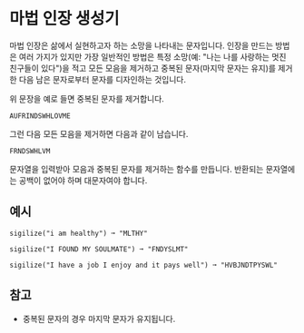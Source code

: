 # 마법 인장 생성기

마법 인장은 삶에서 실현하고자 하는 소망을 나타내는 문자입니다. 인장을 만드는 방법은 여러 가지가 있지만 가장 일반적인 방법은 특정 소망(예: "나는 나를 사랑하는 멋진 친구들이 있다")을 적고 모든 모음을 제거하고 중복된 문자(마지막 문자는 유지)를 제거한 다음 남은 문자로부터 문자를 디자인하는 것입니다.

위 문장을 예로 들면 중복된 문자를 제거합니다.

```text
AUFRINDSWHLOVME
```
그런 다음 모든 모음을 제거하면 다음과 같이 남습니다.

```text
FRNDSWHLVM
```

문자열을 입력받아 모음과 중복된 문자를 제거하는 함수를 만듭니다. 반환되는 문자열에는 공백이 없어야 하며 대문자여야 합니다.

## 예시
```text
sigilize("i am healthy") ➞ "MLTHY"

sigilize("I FOUND MY SOULMATE") ➞ "FNDYSLMT"

sigilize("I have a job I enjoy and it pays well") ➞ "HVBJNDTPYSWL"
```

## 참고
- 중복된 문자의 경우 마지막 문자가 유지됩니다.